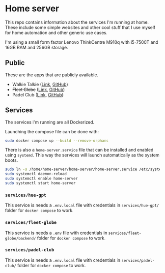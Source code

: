 # Home server

This repo contains information about the services I'm running at home. These include
some simple websites and other cool stuff that I use myself for home automation and other
generic use cases.

I'm using a small form factor Lenovo ThinkCentre M910q with i5-7500T and 16GB RAM and 256GB storage.

## Public

These are the apps that are publicly available.

* Walkie Talkie ([Link](https://walkie.rolandkajatin.com), [GitHub](https://github.com/Kajatin/walkie-talkie))
* ~~Fleet Globe~~ ([Link](https://globe.rolandkajatin.com), [GitHub](https://github.com/Kajatin/fleet-globe))
* Padel Club ([Link](https://padel.rolandkajatin.com), [GitHub](https://github.com/Kajatin/padel-club))

## Services

The services I'm running are all Dockerized.

Launching the compose file can be done with:

```bash
sudo docker compose up --build --remove-orphans
```

There is also a `home-server.service` file that can be installed and enabled using
`systemd`. This way the services will launch automatically as the system boots.

```bash
sudo ln -s /home/home-server/home-server/home-server.service /etc/systemd/system/home-server.service
sudo systemctl daemon-reload
sudo systemctl enable home-server
sudo systemctl start home-server
```

### `services/hue-gpt`

This service is needs a `.env.local` file with credentials in `services/hue-gpt/`
folder for `docker compose` to work.

### `services/fleet-globe`

This service is needs a `.env` file with credentials in `services/fleet-globe/backend/`
folder for `docker compose` to work.

### `services/padel-club`

This service is needs a `.env.local` file with credentials in `services/padel-club/`
folder for `docker compose` to work.
